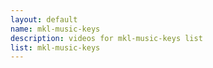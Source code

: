 ```yaml
--- 
layout: default
name: mkl-music-keys
description: videos for mkl-music-keys list
list: mkl-music-keys
---
```


<div class="player">
<div id="player"><!-- "https://www.youtube.com/watch?v={{site.data.lists[page.list][0]}}" --></div>
</div>

